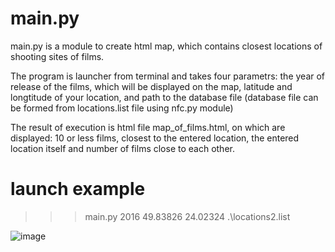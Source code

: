 # main.py

main.py is a module to create html map,
which contains closest locations of shooting sites of films.

The program is launcher from terminal and takes four parametrs:
the year of release of the films, which will be displayed on the map,
latitude and longtitude of your location, and path to the database file
(database file can be formed from locations.list file using nfc.py module)

The result of execution is html file map_of_films.html, on which are displayed:
10 or less films, closest to the entered location, the entered location itself
and number of films close to each other.

# launch example

>>> main.py 2016 49.83826 24.02324 .\locations2.list

![image](https://user-images.githubusercontent.com/91616531/153612742-7d8a80d0-d642-4890-afaa-9e10c6f2cd01.png)
